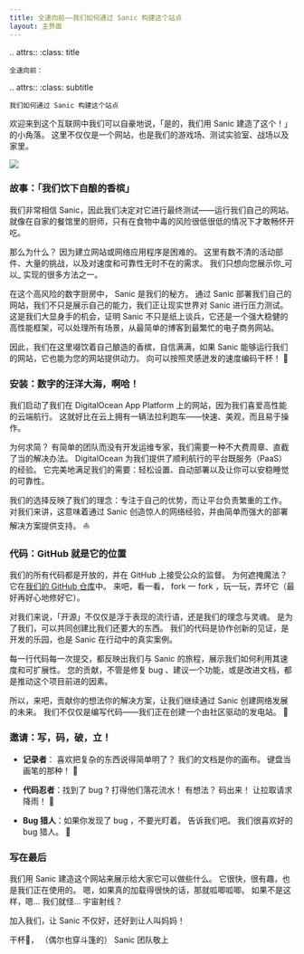 ```yaml
---
title: 全速向前——我们如何通过 Sanic 构建这个站点
layout: 主界面
---
```


.. attrs::
:class: title

```
全速向前：
```

.. attrs::
:class: subtitle

```
我们如何通过 Sanic 构建这个站点
```

欢迎来到这个互联网中我们可以自豪地说，「是的，我们用 Sanic 建造了这个！」的小角落。 这里不仅仅是一个网站，也是我们的游戏场、测试实验室、战场以及家里。

![](/assets/images/build-sanic.png)

### 故事：「我们饮下自酿的香槟」

我们非常相信 Sanic，因此我们决定对它进行最终测试——运行我们自己的网站。 就像在自家的餐馆里的厨师，只有在食物中毒的风险很低很低的情况下才敢畅怀开吃。

那么为什么？ 因为建立网站或网络应用程序是困难的。 这里有数不清的活动部件、大量的挑战，以及对速度和可靠性无时不在的需求。 我们只想向您展示你_可以_ 实现的很多方法之一。

在这个高风险的数字厨房中， Sanic 是我们的秘方。 通过 Sanic 部署我们自己的网站，我们不只是展示自己的能力，我们正让现实世界对 Sanic 进行压力测试。 这是我们大显身手的机会，证明 Sanic 不只是纸上谈兵，它还是一个强大稳健的高性能框架，可以处理所有场景，从最简单的博客到最繁忙的电子商务网站。

因此，我们在这里啜饮着自己酿造的香槟，自信满满，如果 Sanic 能够运行我们的网站，它也能为您的网站提供动力。 向可以按照灵感迸发的速度编码干杯！ 🥂

### 安装：数字的汪洋大海，啊哈！

我们启动了我们在 DigitalOcean App Platform 上的网站，因为我们喜爱高性能的云端航行。 这就好比在云上拥有一辆法拉利跑车——快速、美观，而且易于操作。

为何求简？ 有简单的团队而没有开发运维专家，我们需要一种不大费周章、直截了当的解决办法。 DigitalOcean 为我们提供了顺利航行的平台既服务（PaaS）的经验。 它完美地满足我们的需要：轻松设置、自动部署以及让你可以安稳睡觉的可靠性。

我们的选择反映了我们的理念：专注于自己的优势，而让平台负责繁重的工作。 对我们来讲，这意味着通过 Sanic 创造惊人的网络经验，并由简单而强大的部署解决方案提供支持。 ⛵

### 代码：GitHub 就是它的位置

我们的所有代码都是开放的，并在 GitHub 上接受公众的监督。 为何遮掩魔法？ 它在[我们的 GitHub 仓库](https://github.com/sanic-org/sanic/tree/main/guide)中。 来吧，看一看， fork 一 fork ，玩一玩，弄坏它（最好再好心地修好它）。

对我们来说，「开源」不仅仅是浮于表现的流行语，还是我们的理念与灵魂。 是为了我们，可以共同创建比我们还要大的东西。 我们的代码是协作创新的见证，是开发的乐园，也是 Sanic 在行动中的真实案例。

每一行代码每一次提交，都反映出我们与 Sanic 的旅程，展示我们如何利用其速度和可扩展性。 您的贡献，不管是修复 bug 、建议一个功能，或是改进文档，都是推动这个项目前进的因素。

所以，来吧，贡献你的想法你的解决方案，让我们继续通过 Sanic 创建网络发展的未来。 我们不仅仅是编写代码——我们正在创建一个由社区驱动的发电站。 🚀

### 邀请：写，码，破，立！

- **记录者**： 喜欢把复杂的东西说得简单明了？ 我们的文档是你的画布。 键盘当画笔的那种！ 🎨

- **代码忍者**：找到了 bug ? 打得他们落花流水！ 有想法？ 码出来！ 让拉取请求降雨！ 🥷

- **Bug 猎人**：如果你发现了 bug ，不要光盯着。 告诉我们吧。 我们很喜欢好的 bug 猎人。 🐛

### 写在最后

我们用 Sanic 建造这个网站来展示给大家它可以做些什么。 它很快，很有趣，也是我们正在使用的。 嗯，如果真的加载得很快的话，那就呱唧呱唧。 如果不是这样，嗯... 我们就怪... 宇宙射线？

加入我们，让 Sanic 不仅好，还好到让人叫妈妈！

干杯🍻，
（偶尔也穿斗篷的） Sanic 团队敬上
